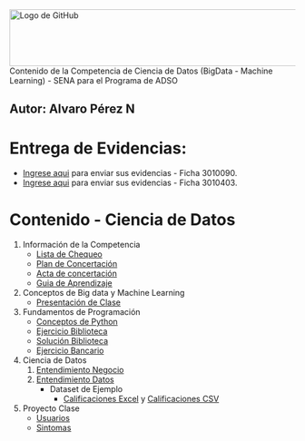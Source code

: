 <img src="https://www.shutterstock.com/image-vector/banner-data-science-web-vector-260nw-2412193819.jpg" alt="Logo de GitHub" width="600" height="100">
Contenido de la Competencia de Ciencia de Datos (BigData - Machine Learning) - SENA para el Programa de ADSO

**Autor:** Alvaro Pérez N
---

# Entrega de Evidencias:
- [Ingrese aqui](https://classroom.google.com/c/NzgwOTY5Nzk4Njgz?cjc=k5bhplw3) para enviar sus evidencias - Ficha 3010090.
- [Ingrese aqui](https://classroom.google.com/c/ODExOTc4OTU0NDM4?cjc=7koj6fy7) para enviar sus evidencias - Ficha 3010403.


# Contenido - Ciencia de Datos
1. Información de la Competencia
    - [Lista de Chequeo](https://github.com/aperezn298/CienciaDatosSENA/blob/main/00_Conceptualizacion/00-ListaChequeoMachineLearningV01.pdf)
    - [Plan de Concertación](https://github.com/aperezn298/CienciaDatosSENA/blob/main/00_Conceptualizacion/Plan_Concertado_3010090.pdf)
    - [Acta de concertación](https://github.com/aperezn298/CienciaDatosSENA/blob/main/00_Conceptualizacion/Acta_Concertacion_3010090.pdf) 
    - [Guia de Aprendizaje](https://github.com/aperezn298/CienciaDatosSENA/blob/main/00_Conceptualizacion/Guia_Aprendizaje_BD_ML.pdf)
2. Conceptos de Big data y Machine Learning
    - [Presentación de Clase](https://github.com/aperezn298/CienciaDatosSENA/blob/main/02_Fundamentos/01ConceptosBasicosBD_ML.pdf)
3. Fundamentos de Programación
    - [Conceptos de Python](https://github.com/aperezn298/CienciaDatosSENA/blob/main/02_Fundamentos/02_1_FundamentosPython.ipynb)
    - [Ejercicio Biblioteca](https://github.com/aperezn298/CienciaDatosSENA/blob/main/02_Fundamentos/02_2_EjercicioBiblioteca.pdf)
    - [Solución Biblioteca](https://github.com/aperezn298/CienciaDatosSENA/blob/main/02_Fundamentos/02_2_EjercicioBiblioteca.py)
    - [Ejercicio Bancario](https://github.com/aperezn298/CienciaDatosSENA/blob/main/02_Fundamentos/02_3_EjercicioBancario.pdf)
4. Ciencia de Datos
    1. [Entendimiento Negocio](https://github.com/aperezn298/CienciaDatosSENA/blob/main/03AnalisisDatos/03EntendimientoNegocio.pdf)
    2. [Entendimiento Datos](https://github.com/aperezn298/CienciaDatosSENA/blob/main/03AnalisisDatos/04EntendimientoDatos/#)
        - Dataset de Ejemplo
            * [Calificaciones Excel](https://github.com/aperezn298/CienciaDatosSENA/blob/main/03AnalisisDatos/04EntendimientoDatos/ejemploCalificacionesExcel.xlsx) y [Calificaciones CSV](https://github.com/aperezn298/CienciaDatosSENA/blob/main/03AnalisisDatos/04EntendimientoDatos/ejemploCalificacionesCSV.csv)
5. Proyecto Clase
    - [Usuarios](https://github.com/aperezn298/CienciaDatosSENA/blob/main/03AnalisisDatos/04EntendimientoDatos/04_hepatitis_dataset_users.xlsx)
    - [Sintomas](https://github.com/aperezn298/CienciaDatosSENA/blob/main/03AnalisisDatos/04EntendimientoDatos/04_hepatitis_dataset_sintomas.xlsx)